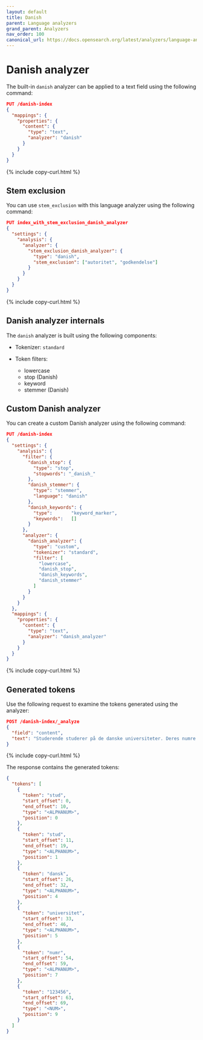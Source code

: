 ```yaml
---
layout: default
title: Danish
parent: Language analyzers
grand_parent: Analyzers
nav_order: 100
canonical_url: https://docs.opensearch.org/latest/analyzers/language-analyzers/danish/
---
```


# Danish analyzer

The built-in `danish` analyzer can be applied to a text field using the following command:

```json
PUT /danish-index
{
  "mappings": {
    "properties": {
      "content": {
        "type": "text",
        "analyzer": "danish"
      }
    }
  }
}
```
{% include copy-curl.html %}

## Stem exclusion

You can use `stem_exclusion` with this language analyzer using the following command:

```json
PUT index_with_stem_exclusion_danish_analyzer
{
  "settings": {
    "analysis": {
      "analyzer": {
        "stem_exclusion_danish_analyzer": {
          "type": "danish",
          "stem_exclusion": ["autoritet", "godkendelse"]
        }
      }
    }
  }
}
```
{% include copy-curl.html %}

## Danish analyzer internals

The `danish` analyzer is built using the following components:

- Tokenizer: `standard`

- Token filters:
  - lowercase
  - stop (Danish)
  - keyword
  - stemmer (Danish)

## Custom Danish analyzer

You can create a custom Danish analyzer using the following command:

```json
PUT /danish-index
{
  "settings": {
    "analysis": {
      "filter": {
        "danish_stop": {
          "type": "stop",
          "stopwords": "_danish_"
        },
        "danish_stemmer": {
          "type": "stemmer",
          "language": "danish"
        },
        "danish_keywords": {
          "type":       "keyword_marker",
          "keywords":   [] 
        }
      },
      "analyzer": {
        "danish_analyzer": {
          "type": "custom",
          "tokenizer": "standard",
          "filter": [
            "lowercase",
            "danish_stop",
            "danish_keywords",
            "danish_stemmer"
          ]
        }
      }
    }
  },
  "mappings": {
    "properties": {
      "content": {
        "type": "text",
        "analyzer": "danish_analyzer"
      }
    }
  }
}
```
{% include copy-curl.html %}

## Generated tokens

Use the following request to examine the tokens generated using the analyzer:

```json
POST /danish-index/_analyze
{
  "field": "content",
  "text": "Studerende studerer på de danske universiteter. Deres numre er 123456."
}
```
{% include copy-curl.html %}

The response contains the generated tokens:

```json
{
  "tokens": [
    {
      "token": "stud",
      "start_offset": 0,
      "end_offset": 10,
      "type": "<ALPHANUM>",
      "position": 0
    },
    {
      "token": "stud",
      "start_offset": 11,
      "end_offset": 19,
      "type": "<ALPHANUM>",
      "position": 1
    },
    {
      "token": "dansk",
      "start_offset": 26,
      "end_offset": 32,
      "type": "<ALPHANUM>",
      "position": 4
    },
    {
      "token": "universitet",
      "start_offset": 33,
      "end_offset": 46,
      "type": "<ALPHANUM>",
      "position": 5
    },
    {
      "token": "numr",
      "start_offset": 54,
      "end_offset": 59,
      "type": "<ALPHANUM>",
      "position": 7
    },
    {
      "token": "123456",
      "start_offset": 63,
      "end_offset": 69,
      "type": "<NUM>",
      "position": 9
    }
  ]
}
```